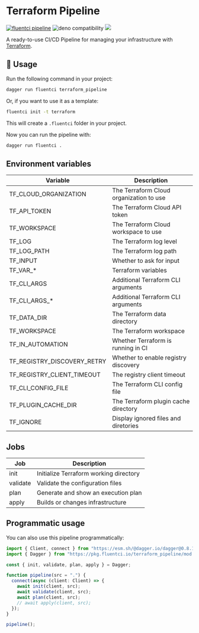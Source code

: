# Terraform Pipeline

[![fluentci pipeline](https://img.shields.io/badge/dynamic/json?label=pkg.fluentci.io&labelColor=%23000&color=%23460cf1&url=https%3A%2F%2Fapi.fluentci.io%2Fv1%2Fpipeline%2Fterraform_pipeline&query=%24.version)](https://pkg.fluentci.io/terraform_pipeline)
![deno compatibility](https://shield.deno.dev/deno/^1.34)
[![](https://img.shields.io/codecov/c/gh/fluent-ci-templates/terraform-pipeline)](https://codecov.io/gh/fluent-ci-templates/terraform-pipeline)

A ready-to-use CI/CD Pipeline for managing your infrastructure with [Terraform](https://www.terraform.io/).

## 🚀 Usage

Run the following command in your project:

```bash
dagger run fluentci terraform_pipeline
```

Or, if you want to use it as a template:

```bash
fluentci init -t terraform
```

This will create a `.fluentci` folder in your project.

Now you can run the pipeline with:

```bash
dagger run fluentci .
```

## Environment variables

| Variable                    | Description                             |
| --------------------------- | --------------------------------------- |
| TF_CLOUD_ORGANIZATION       | The Terraform Cloud organization to use |
| TF_API_TOKEN                | The Terraform Cloud API token           |
| TF_WORKSPACE                | The Terraform Cloud workspace to use    |
| TF_LOG                      | The Terraform log level                 |
| TF_LOG_PATH                 | The Terraform log path                  |
| TF_INPUT                    | Whether to ask for input                |
| TF_VAR_*                    | Terraform variables                     |
| TF_CLI_ARGS                 | Additional Terraform CLI arguments      |
| TF_CLI_ARGS_*               | Additional Terraform CLI arguments      |
| TF_DATA_DIR                 | The Terraform data directory            |
| TF_WORKSPACE                | The Terraform workspace                 |
| TF_IN_AUTOMATION            | Whether Terraform is running in CI      |
| TF_REGISTRY_DISCOVERY_RETRY | Whether to enable registry discovery    |
| TF_REGISTRY_CLIENT_TIMEOUT  | The registry client timeout             |
| TF_CLI_CONFIG_FILE          | The Terraform CLI config file           |
| TF_PLUGIN_CACHE_DIR         | The Terraform plugin cache directory    |
| TF_IGNORE                   | Display ignored files and diretories    |

## Jobs

| Job       | Description                            |
| --------- | -------------------------------------- |
| init      | Initialize Terraform working directory |
| validate  | Validate the configuration files       |
| plan      | Generate and show an execution plan    |
| apply     | Builds or changes infrastructure       |

## Programmatic usage

You can also use this pipeline programmatically:

```ts
import { Client, connect } from "https://esm.sh/@dagger.io/dagger@0.8.1";
import { Dagger } from "https://pkg.fluentci.io/terraform_pipeline/mod.ts";

const { init, validate, plan, apply } = Dagger;

function pipeline(src = ".") {
  connect(async (client: Client) => {
    await init(client, src);
    await validate(client, src);
    await plan(client, src);
    // await apply(client, src);
  });
}

pipeline();
```

